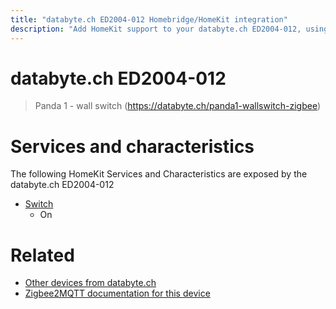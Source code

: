 ```yaml
---
title: "databyte.ch ED2004-012 Homebridge/HomeKit integration"
description: "Add HomeKit support to your databyte.ch ED2004-012, using Homebridge, Zigbee2MQTT and homebridge-z2m."
---
```

<!---
This file has been GENERATED using src/docgen/docgen.ts
DO NOT EDIT THIS FILE MANUALLY!
-->
# databyte.ch ED2004-012
> Panda 1 - wall switch (https://databyte.ch/panda1-wallswitch-zigbee)


# Services and characteristics
The following HomeKit Services and Characteristics are exposed by
the databyte.ch ED2004-012

* [Switch](../../switch.md)
  * On


# Related
* [Other devices from databyte.ch](../index.md#databyte_ch)
* [Zigbee2MQTT documentation for this device](https://www.zigbee2mqtt.io/devices/ED2004-012.html)